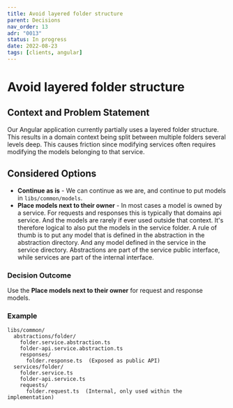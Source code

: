 ```yaml
---
title: Avoid layered folder structure
parent: Decisions
nav_order: 13
adr: "0013"
status: In progress
date: 2022-08-23
tags: [clients, angular]
---
```


# Avoid layered folder structure

## Context and Problem Statement

Our Angular application currently partially uses a layered folder structure. This results in a
domain context being split between multiple folders several levels deep. This causes friction since
modifying services often requires modifying the models belonging to that service.

## Considered Options

- **Continue as is** - We can continue as we are, and continue to put models in
  `libs/common/models`.
- **Place models next to their owner** - In most cases a model is owned by a service. For requests
  and responses this is typically that domains api service. And the models are rarely if ever used
  outside that context. It's therefore logical to also put the models in the service folder. A rule
  of thumb is to put any model that is defined in the abstraction in the abstraction directory. And
  any model defined in the service in the service directory. Abstractions are part of the service
  public interface, while services are part of the internal interface.

### Decision Outcome

Use the **Place models next to their owner** for request and response models.

### Example

```text
libs/common/
  abstractions/folder/
    folder.service.abstraction.ts
    folder-api.service.abstraction.ts
    responses/
      folder.response.ts  (Exposed as public API)
  services/folder/
    folder.service.ts
    folder-api.service.ts
    requests/
      folder.request.ts  (Internal, only used within the implementation)
```
